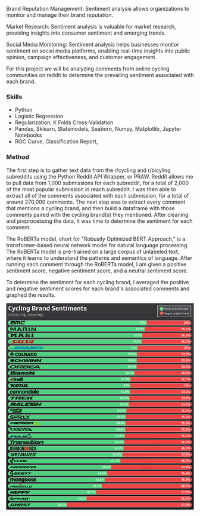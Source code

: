 Brand Reputation Management: Sentiment analysis allows organizations to monitor and manage their brand reputation. 

Market Research: Sentiment analysis is valuable for market research, providing insights into consumer sentiment and emerging trends.

Social Media Monitoring: Sentiment analysis helps businesses monitor sentiment on social media platforms, enabling real-time insights into public opinion, campaign effectiveness, and customer engagement.


For this project we will be analyzing comments from online cycling communities on reddit to determine the prevailing sentiment associated with each brand.

### Skills

- Python
- Logistic Regression
- Regularization, K Folds Cross-Validation
- Pandas, Sklearn, Statsmodels, Seaborn, Numpy, Matplotlib, Jupyter Notebooks
- ROC Curve, Classification Report,


### Method

The first step is to gather text data from the r/cycling and r/bicyling subreddits using the Python Reddit API Wrapper, or PRAW. Reddit allows me to pull data from 1,000 submissions for each subreddit, for a total of 2,000 of the most popular submission in reach subreddit. I was then able to extract all of the comments associated with each submission, for a total of around 270,000 comments. The next step was to extract every comment that mentions a cycling brand, and then build a dataframe with those comments paired with the cycling brand(s) they mentioned. After cleaning and preprocessing the data, it was time to determine the sentiment for each comment. 

The RoBERTa model, short for "Robustly Optimized BERT Approach," is a transformer-based neural network model for natural language processing. The RoBERTa model is pre-trained on a large corpus of unlabeled text, where it learns to understand the patterns and semantics of language. After running each comment through the RoBERTa model, I am given a positive sentiment score, negative sentiment score, and a neutral sentiment score.

To determine the sentiment for each cycling brand, I averaged the positive and negative sentiment scores for each brand's associated comments and graphed the results.

![dist_loc](https://github.com/jonbig/Data_Science_Portfolio/blob/main/data_analysis_projects/cycling_brand_sentiment/cycling_brands_chart.PNG)
